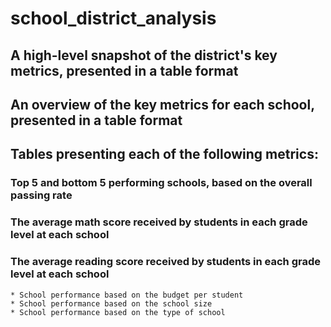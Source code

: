 # school_district_analysis

## A high-level snapshot of the district's key metrics, presented in a table format
## An overview of the key metrics for each school, presented in a table format
## Tables presenting each of the following metrics:
### Top 5 and bottom 5 performing schools, based on the overall passing rate
### The average math score received by students in each grade level at each school
### The average reading score received by students in each grade level at each school
    * School performance based on the budget per student
    * School performance based on the school size 
    * School performance based on the type of school